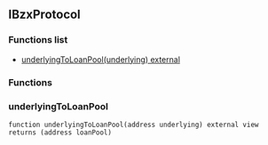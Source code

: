 
## IBzxProtocol

### Functions list
- [underlyingToLoanPool(underlying) external](#underlyingtoloanpool)

### Functions
### underlyingToLoanPool

```solidity
function underlyingToLoanPool(address underlying) external view returns (address loanPool)
```

